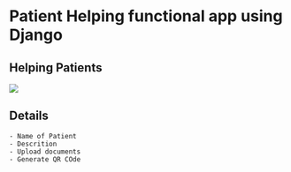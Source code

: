 # Patient Helping functional  app using Django 
## Helping Patients 
<img src="https://drive.google.com/drive/my-drive?ths=true"/>


## Details 
```
- Name of Patient
- Descrition 
- Upload documents
- Generate QR COde 
``` 
